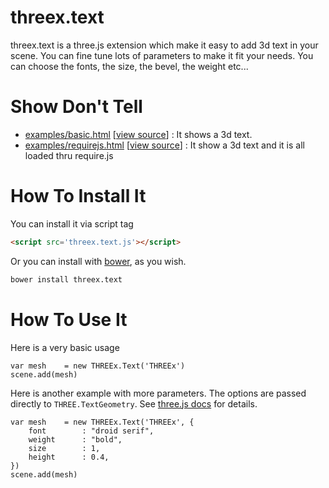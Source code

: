 threex.text
===========

threex.text is a three.js extension which make it easy to add 3d text in your scene.
You can fine tune lots of parameters to make it fit your needs.
You can choose the fonts, the size, the bevel, the weight etc...

Show Don't Tell
===============
* [examples/basic.html](http://jeromeetienne.github.io/threex.text/examples/basic.html)
\[[view source](https://github.com/jeromeetienne/threex.text/blob/master/examples/basic.html)\] :
It shows a 3d text.
* [examples/requirejs.html](http://jeromeetienne.github.io/threex.text/examples/requirejs.html)
\[[view source](https://github.com/jeromeetienne/threex.text/blob/master/examples/requirejs.html)\] :
It show a 3d text and it is all loaded thru require.js

How To Install It
=================

You can install it via script tag

```html
<script src='threex.text.js'></script>
```

Or you can install with [bower](http://bower.io/), as you wish.

```bash
bower install threex.text
```

How To Use It
=============

Here is a very basic usage

```
var mesh	= new THREEx.Text('THREEx')
scene.add(mesh)
```

Here is another example with more parameters. The options are passed directly to 
```THREE.TextGeometry```. 
See [three.js docs](http://threejs.org/docs/#Reference/Extras.Geometries/TextGeometry)
for details.

```
var mesh	= new THREEx.Text('THREEx', {
	font		: "droid serif",
	weight		: "bold",
	size		: 1,
	height		: 0.4,
})
scene.add(mesh)
```